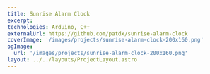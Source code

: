 ```yaml
---
title: Sunrise Alarm Clock
excerpt:
technologies: Arduino, C++
externalUrl: https://github.com/patdx/sunrise-alarm-clock
coverImage: '/images/projects/sunrise-alarm-clock-200x160.png'
ogImage:
  url: '/images/projects/sunrise-alarm-clock-200x160.png'
layout: ../../layouts/ProjectLayout.astro
---
```

